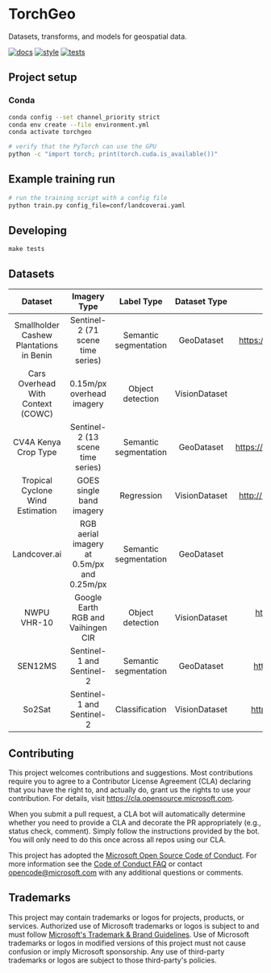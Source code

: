 # TorchGeo

Datasets, transforms, and models for geospatial data.

[![docs](https://github.com/microsoft/torchgeo/actions/workflows/docs.yaml/badge.svg)](https://github.com/microsoft/torchgeo/actions/workflows/docs.yaml)
[![style](https://github.com/microsoft/torchgeo/actions/workflows/style.yaml/badge.svg)](https://github.com/microsoft/torchgeo/actions/workflows/style.yaml)
[![tests](https://github.com/microsoft/torchgeo/actions/workflows/tests.yaml/badge.svg)](https://github.com/microsoft/torchgeo/actions/workflows/tests.yaml)

## Project setup

### Conda

```bash
conda config --set channel_priority strict
conda env create --file environment.yml
conda activate torchgeo

# verify that the PyTorch can use the GPU
python -c "import torch; print(torch.cuda.is_available())"
```

## Example training run

```bash
# run the training script with a config file
python train.py config_file=conf/landcoverai.yaml
```

## Developing

```
make tests
```

## Datasets

|                 Dataset                 	|                Imagery Type                	|       Label Type      	|  Dataset Type 	|                     External Link                    	|
|:---------------------------------------:	|:------------------------------------------:	|:---------------------:	|:-------------:	|:----------------------------------------------------:	|
| Smallholder Cashew Plantations in Benin 	| Sentinel-2 (71 scene time series)          	| Semantic segmentation 	| GeoDataset    	| https://registry.mlhub.earth/10.34911/rdnt.hfv20i/   	|
| Cars Overhead With Context (COWC)       	| 0.15m/px overhead imagery                  	| Object detection      	| VisionDataset 	| https://gdo152.llnl.gov/cowc/                        	|
| CV4A Kenya Crop Type                    	| Sentinel-2 (13 scene time series)          	| Semantic segmentation 	| GeoDataset    	| https://registry.mlhub.earth/10.34911/rdnt.dw605x/   	|
| Tropical Cyclone Wind Estimation        	| GOES single band imagery                   	| Regression            	| VisionDataset 	| http://registry.mlhub.earth/10.34911/rdnt.xs53up/    	|
| Landcover.ai                            	| RGB aerial imagery at 0.5m/px and 0.25m/px 	| Semantic segmentation 	| GeoDataset    	| https://landcover.ai/                                	|
| NWPU VHR-10                             	| Google Earth RGB and Vaihingen CIR         	| Object detection      	| VisionDataset 	| https://github.com/chaozhong2010/VHR-10_dataset_coco 	|
| SEN12MS                                 	| Sentinel-1 and Sentinel-2                  	| Semantic segmentation 	| GeoDataset    	| https://github.com/schmitt-muc/SEN12MS               	|
| So2Sat                                  	| Sentinel-1 and Sentinel-2                  	| Classification        	| VisionDataset 	| https://github.com/zhu-xlab/So2Sat-LCZ42             	|


## Contributing

This project welcomes contributions and suggestions.  Most contributions require you to agree to a
Contributor License Agreement (CLA) declaring that you have the right to, and actually do, grant us
the rights to use your contribution. For details, visit https://cla.opensource.microsoft.com.

When you submit a pull request, a CLA bot will automatically determine whether you need to provide
a CLA and decorate the PR appropriately (e.g., status check, comment). Simply follow the instructions
provided by the bot. You will only need to do this once across all repos using our CLA.

This project has adopted the [Microsoft Open Source Code of Conduct](https://opensource.microsoft.com/codeofconduct/).
For more information see the [Code of Conduct FAQ](https://opensource.microsoft.com/codeofconduct/faq/) or
contact [opencode@microsoft.com](mailto:opencode@microsoft.com) with any additional questions or comments.

## Trademarks

This project may contain trademarks or logos for projects, products, or services. Authorized use of Microsoft
trademarks or logos is subject to and must follow
[Microsoft's Trademark & Brand Guidelines](https://www.microsoft.com/en-us/legal/intellectualproperty/trademarks/usage/general).
Use of Microsoft trademarks or logos in modified versions of this project must not cause confusion or imply Microsoft sponsorship.
Any use of third-party trademarks or logos are subject to those third-party's policies.
